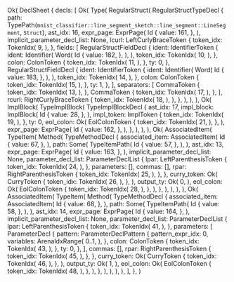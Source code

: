 Ok(
    DeclSheet {
        decls: [
            Ok(
                Type(
                    RegularStruct(
                        RegularStructTypeDecl {
                            path: TypePath(`mnist_classifier::line_segment_sketch::line_segment::LineSegment`, `Struct`),
                            ast_idx: 16,
                            expr_page: ExprPage(
                                Id {
                                    value: 161,
                                },
                            ),
                            implicit_parameter_decl_list: None,
                            lcurl: LeftCurlyBraceToken {
                                token_idx: TokenIdx(
                                    9,
                                ),
                            },
                            fields: [
                                RegularStructFieldDecl {
                                    ident: IdentifierToken {
                                        ident: Identifier(
                                            Word(
                                                Id {
                                                    value: 182,
                                                },
                                            ),
                                        ),
                                        token_idx: TokenIdx(
                                            10,
                                        ),
                                    },
                                    colon: ColonToken {
                                        token_idx: TokenIdx(
                                            11,
                                        ),
                                    },
                                    ty: 0,
                                },
                                RegularStructFieldDecl {
                                    ident: IdentifierToken {
                                        ident: Identifier(
                                            Word(
                                                Id {
                                                    value: 183,
                                                },
                                            ),
                                        ),
                                        token_idx: TokenIdx(
                                            14,
                                        ),
                                    },
                                    colon: ColonToken {
                                        token_idx: TokenIdx(
                                            15,
                                        ),
                                    },
                                    ty: 1,
                                },
                            ],
                            separators: [
                                CommaToken {
                                    token_idx: TokenIdx(
                                        13,
                                    ),
                                },
                                CommaToken {
                                    token_idx: TokenIdx(
                                        17,
                                    ),
                                },
                            ],
                            rcurl: RightCurlyBraceToken {
                                token_idx: TokenIdx(
                                    18,
                                ),
                            },
                        },
                    ),
                ),
            ),
            Ok(
                ImplBlock(
                    TypeImplBlock(
                        TypeImplBlockDecl {
                            ast_idx: 17,
                            impl_block: ImplBlock(
                                Id {
                                    value: 28,
                                },
                            ),
                            impl_token: ImplToken {
                                token_idx: TokenIdx(
                                    19,
                                ),
                            },
                            ty: 0,
                            eol_colon: Ok(
                                EolColonToken {
                                    token_idx: TokenIdx(
                                        21,
                                    ),
                                },
                            ),
                            expr_page: ExprPage(
                                Id {
                                    value: 162,
                                },
                            ),
                        },
                    ),
                ),
            ),
            Ok(
                AssociatedItem(
                    TypeItem(
                        Method(
                            TypeMethodDecl {
                                associated_item: AssociatedItem(
                                    Id {
                                        value: 67,
                                    },
                                ),
                                path: Some(
                                    TypeItemPath(
                                        Id {
                                            value: 57,
                                        },
                                    ),
                                ),
                                ast_idx: 13,
                                expr_page: ExprPage(
                                    Id {
                                        value: 163,
                                    },
                                ),
                                implicit_parameter_decl_list: None,
                                parameter_decl_list: ParameterDeclList {
                                    lpar: LeftParenthesisToken {
                                        token_idx: TokenIdx(
                                            24,
                                        ),
                                    },
                                    parameters: [],
                                    commas: [],
                                    rpar: RightParenthesisToken {
                                        token_idx: TokenIdx(
                                            25,
                                        ),
                                    },
                                },
                                curry_token: Ok(
                                    CurryToken {
                                        token_idx: TokenIdx(
                                            26,
                                        ),
                                    },
                                ),
                                output_ty: Ok(
                                    0,
                                ),
                                eol_colon: Ok(
                                    EolColonToken {
                                        token_idx: TokenIdx(
                                            28,
                                        ),
                                    },
                                ),
                            },
                        ),
                    ),
                ),
            ),
            Ok(
                AssociatedItem(
                    TypeItem(
                        Method(
                            TypeMethodDecl {
                                associated_item: AssociatedItem(
                                    Id {
                                        value: 68,
                                    },
                                ),
                                path: Some(
                                    TypeItemPath(
                                        Id {
                                            value: 58,
                                        },
                                    ),
                                ),
                                ast_idx: 14,
                                expr_page: ExprPage(
                                    Id {
                                        value: 164,
                                    },
                                ),
                                implicit_parameter_decl_list: None,
                                parameter_decl_list: ParameterDeclList {
                                    lpar: LeftParenthesisToken {
                                        token_idx: TokenIdx(
                                            41,
                                        ),
                                    },
                                    parameters: [
                                        ParameterDecl {
                                            pattern: ParameterDeclPattern {
                                                pattern_expr_idx: 0,
                                                variables: ArenaIdxRange(
                                                    0..1,
                                                ),
                                            },
                                            colon: ColonToken {
                                                token_idx: TokenIdx(
                                                    43,
                                                ),
                                            },
                                            ty: 0,
                                        },
                                    ],
                                    commas: [],
                                    rpar: RightParenthesisToken {
                                        token_idx: TokenIdx(
                                            45,
                                        ),
                                    },
                                },
                                curry_token: Ok(
                                    CurryToken {
                                        token_idx: TokenIdx(
                                            46,
                                        ),
                                    },
                                ),
                                output_ty: Ok(
                                    1,
                                ),
                                eol_colon: Ok(
                                    EolColonToken {
                                        token_idx: TokenIdx(
                                            48,
                                        ),
                                    },
                                ),
                            },
                        ),
                    ),
                ),
            ),
        ],
    },
)